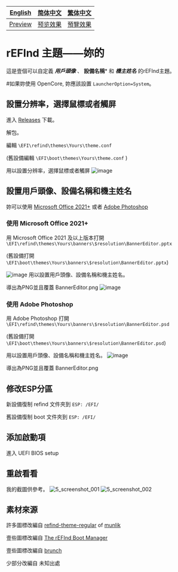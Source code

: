 [English](https://github.com/1457384613gh/rEFInd-theme-named-Yours) | [简体中文](https://github.com/1457384613gh/rEFInd-theme-named-Yours/blob/main/%E8%87%AA%E8%BF%B0%E6%96%87%E4%BB%B6.md) | [繁体中文](https://github.com/1457384613gh/rEFInd-theme-named-Yours/blob/main/%E7%B9%81%E4%BD%93%E4%B8%AD%E6%96%87.md)
|---|---|---|
|[Preview](https://github.com/1457384613gh/rEFInd-theme-named-Yours#reboot-to-see-what-if)|[预览效果](https://github.com/1457384613gh/rEFInd-theme-named-Yours/blob/main/%E8%87%AA%E8%BF%B0%E6%96%87%E4%BB%B6.md#%E9%87%8D%E5%90%AF%E7%9C%8B%E7%9C%8B)|[預覽效果](https://github.com/1457384613gh/rEFInd-theme-named-Yours/blob/main/%E7%B9%81%E4%BD%93%E4%B8%AD%E6%96%87.md#%E9%87%8D%E5%95%9F%E7%9C%8B%E7%9C%8B)

# rEFInd 主題——妳的
這是壹個可以自定義 ***用戶頭像*** 、 **設備名稱*** 和 ***機主姓名*** 的rEFInd主題。

#如果妳使用 OpenCore, 妳應該設置 `LauncherOption=System`。

## 設置分辨率，選擇鼠標或者觸屏
進入 [Releases](https://github.com/1457384613gh/rEFInd-theme-named-Yours/releases) 下載。

解包。

編輯 `\EFI\refind\themes\Yours\theme.conf`

(舊設備編輯 `\EFI\boot\themes\Yours\theme.conf` )

用以設置分辨率，選擇鼠標或者觸屏
![image](https://user-images.githubusercontent.com/69227436/164884137-91064754-2100-4f7b-8fa7-57a37b833164.png)

## 設置用戶頭像、設備名稱和機主姓名
妳可以使用 [Microsoft Office 2021+](https://github.com/1457384613gh/rEFInd-theme-named-Yours/blob/main/%E7%B9%81%E4%BD%93%E4%B8%AD%E6%96%87.md#%E4%BD%BF%E7%94%A8-microsoft-office-2021) 或者 [Adobe Photoshop](https://github.com/1457384613gh/rEFInd-theme-named-Yours/blob/main/%E7%B9%81%E4%BD%93%E4%B8%AD%E6%96%87.md#%E4%BD%BF%E7%94%A8-adobe-photoshop)
### 使用 Microsoft Office 2021+
用 Microsoft Office 2021 及以上版本打開 `\EFI\refind\themes\Yours\banners\$resolution\BannerEditor.pptx`

(舊設備打開 `\EFI\boot\themes\Yours\banners\$resolution\BannerEditor.pptx`)

![image](https://user-images.githubusercontent.com/69227436/164608436-e3b76607-7b73-4016-be0b-ec3c23ae9012.png)
用以設置用戶頭像、設備名稱和機主姓名。

導出為PNG並且覆蓋 BannerEditor.png
![image](https://user-images.githubusercontent.com/69227436/164616629-da9ad5b0-0839-4b4c-8ef8-313cfb7465f9.png)
### 使用 Adobe Photoshop
用 Adobe Photoshop 打開 `\EFI\refind\themes\Yours\banners\$resolution\BannerEditor.psd`

(舊設備打開 `\EFI\boot\themes\Yours\banners\$resolution\BannerEditor.psd`)

用以設置用戶頭像、設備名稱和機主姓名。
![image](https://user-images.githubusercontent.com/69227436/164608548-03b00cf6-4c88-489e-878a-aec8f328f1ce.png)

導出為PNG並且覆蓋 BannerEditor.png

## 修改ESP分區
新設備復制 refind 文件夾到 `ESP: /EFI/`

舊設備復制 boot 文件夾到 `ESP: /EFI/`

## 添加啟動項
進入 UEFI BIOS setup

## 重啟看看
我的截圖供參考。
![5_screenshot_001](https://user-images.githubusercontent.com/69227436/166140209-6f2c14b6-1e0c-4f29-8cae-74b85285fb1d.png)
![5_screenshot_002](https://user-images.githubusercontent.com/69227436/166140211-fc94ed16-946b-4974-9cb5-0945c276cfcf.png)


## 素材來源
許多圖標改編自 [refind-theme-regular](https://github.com/munlik/refind-theme-regular) of [munlik](https://github.com/munlik)

壹些圖標改編自 [The rEFInd Boot Manager](http://www.rodsbooks.com/refind/)

壹些圖標改編自 [brunch](https://github.com/sebanc/brunch/)

少部分改編自 未知出處
